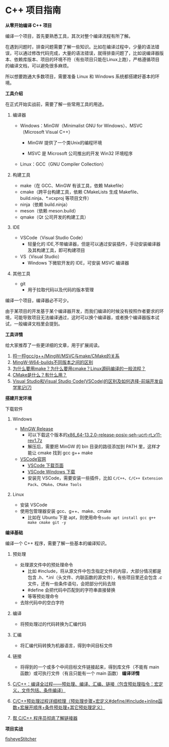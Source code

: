 # C++ 项目指南

**从零开始编译 C++ 项目**

编译一个项目，首先要熟悉工具，其次对整个编译流程有所了解。

在遇到问题时，排查问题需要了解一些知识。比如在编译过程中，少量的语法错误，可以通过修改代码完成，大量的语法错误，就得排查问题了，比如说编译器版本、依赖库版本、项目的环境不符（有些项目只能在Linux上跑），严格遵循项目的编译文档，可以避免很多麻烦。

所以想要跑通大多数项目，需要准备 Linux 和 Windows 系统都搭建好基本的环境。

**工具介绍**

在正式开始实战前，需要了解一些常用工具的用途。
1. 编译器
    * Windows：MinGW（Minimalist GNU for Windows）、MSVC（Microsoft Visual C++）
        * MinGW 提供了一个类Unix的编程环境

        * MSVC 是 Microsoft 公司推出的开发 Win32 环境程序
    * Linux：GCC（GNU Compiler Collection）

2. 构建工具
    * make（在 GCC、MinGW 有该工具，依赖 Makefile）
    * cmake（跨平台构建工具，依赖 CMakeLists 生成 Makefile、build.ninja、*.vcxproj 等项目文件）
    * ninja（依赖 build.ninja）
    * meson（依赖 meson.build）
    * qmake（Qt 公司开发的构建工具）

3. IDE
    * VSCode（Visual Studio Code）
        * 轻量化的 IDE,不带编译器，但是可以通过安装插件，手动安装编译器及其构建工具，即可构建项目
    * VS（Visual Studio）
        * Windows 下微软开发的 IDE，可安装 MSVC 编译器

4. 其他工具
    * git
        * 用于拉取代码以及代码的版本管理

编译一个项目，编译器必不可少。

由于某项目的开发基于某个编译器开发，而我们编译的时候没有按照作者要求的环境，可能导致项目无法编译通过，这时可以换个编译器，或者换个编译器版本试试，一般编译文档里会提到。

**工具详情**

给大家推荐了一些更详细的文章，用于扩展阅读。
1. [捋一捋gcc/g++/MingW/MSVC与make/CMake的关系](https://zhuanlan.zhihu.com/p/448884264)
2. [MingW-W64-builds不同版本之间的区别](https://blog.csdn.net/zhangjiuding/article/details/129556458)
3. [为什么要用make？为什么要用cmake？Linux源码编译的一般流程？](https://blog.csdn.net/qq_27825451/article/details/103392719)
4. [CMake是什么？有什么用？](https://blog.csdn.net/Torres_10/article/details/80371425)
5. [Visual Studio和Visual Studio Code(VSCode)的区别及如何选择-前端开发自学笔记(7)](https://zhuanlan.zhihu.com/p/565412998)

**搭建开发环境**

下载软件

1. Windows
    * [MinGW Release](https://github.com/niXman/mingw-builds-binaries/releases)
        * 可以下载这个版本的[x86_64-13.2.0-release-posix-seh-ucrt-rt_v11-rev1.7z](https://github.com/niXman/mingw-builds-binaries/releases/download/13.2.0-rt_v11-rev1/x86_64-13.2.0-release-posix-seh-ucrt-rt_v11-rev1.7z)
        * 解压后，需要把 MinGW 的 bin 目录的路径添加到 PATH 里，这样才能让 cmake 找到 gcc g++ make
    * [VSCode官网](https://code.visualstudio.com/)
        * [VSCode 下载页面](https://code.visualstudio.com/Download)
        * [VSCode Windows 下载](https://code.visualstudio.com/docs/?dv=win64user)
        * 安装完 VSCode，需要安装一些插件，比如 `C/C++`、`C/C++ Extension Pack`、`CMake`、`CMake Tools`

2. Linux
    * 安装 VSCode
    * 使用包管理器安装 gcc、g++、make、cmake
        * 比如在 Ubuntu 下是 apt，则使用命令`sudo apt install gcc g++ make cmake git -y`

**编译基础**

编译一个 C++ 程序，需要了解一些基本的编译知识。

1. 预处理
    * 处理源文件中的预处理命令
        * 比如 #include，将从源文件中包含指定文件的内容，大部分情况都是包含 *.h*、*.inl（头文件、内联函数的源文件），有些项目里还会包含 *.c* 文件，还有一些条件语句，会把部分代码去除
        * #define 会把代码中匹配到的字符串直接替换
        * 等等预处理命令
    * 去除代码中的空白字符

2. 编译
    * 将预处理过的代码转换为汇编代码

3. 汇编
    * 将汇编代码转换为机器语言，得到中间目标文件

4. 链接
    * 将得到的一个或多个中间目标文件链接起来，得到库文件（不能有 main 函数）或可执行文件（有且只能有一个 main 函数）
**编译详情**

1. [C/C++：编译全过程——预处理、编译、汇编、链接（包含预处理指令：宏定义，文件包括、条件编译）](https://blog.csdn.net/qq_40765537/article/details/105940800)
2. [C/C++预处理过程详细梳理（预处理步骤+宏定义#define/#include+inline函数+宏展开顺序+条件预处理+其它预处理定义）](https://blog.csdn.net/luolaihua2018/article/details/124067982)
3. [帮 C/C++ 程序员彻底了解链接器](https://blog.csdn.net/u012248972/article/details/78823165)

**项目实战**

[fisheyeStitcher](https://github.com/drNoob13/fisheyeStitcher)
